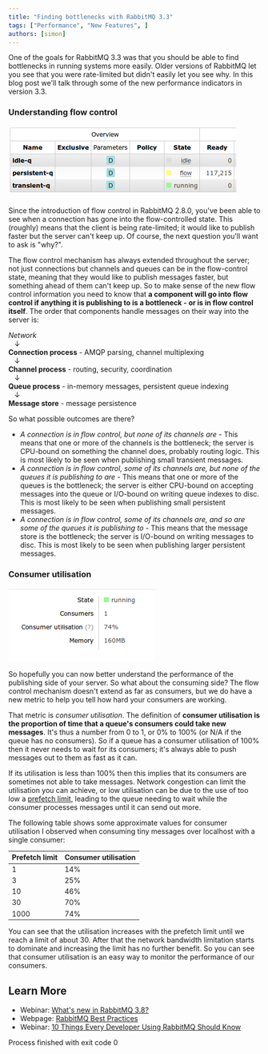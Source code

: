 ```yaml
---
title: "Finding bottlenecks with RabbitMQ 3.3"
tags: ["Performance", "New Features", ]
authors: [simon]
---
```


One of the goals for RabbitMQ 3.3 was that you should be able to find bottlenecks in running systems more easily. Older versions of RabbitMQ let you see that you were rate-limited but didn't easily let you see why. In this blog post we'll talk through some of the new performance indicators in version 3.3.
<!-- truncate -->

### Understanding flow control

![](flow-q.png)

Since the introduction of flow control in RabbitMQ 2.8.0, you've been able to see when a connection has gone into the flow-controlled state. This (roughly) means that the client is being rate-limited; it would like to publish faster but the server can't keep up. Of course, the next question you'll want to ask is "why?".

The flow control mechanism has always extended throughout the server; not just connections but channels and queues can be in the flow-control state, meaning that they would like to publish messages faster, but something ahead of them can't keep up. So to make sense of the new flow control information you need to know that **a component will go into flow control if anything it is publishing to is a bottleneck - or is in flow control itself**. The order that components handle messages on their way into the server is:

*Network*  
   &#x2193;  
**Connection process** - AMQP parsing, channel multiplexing  
   &#x2193;  
**Channel process** - routing, security, coordination  
   &#x2193;  
**Queue process** - in-memory messages, persistent queue indexing  
   &#x2193;  
**Message store** - message persistence  

So what possible outcomes are there?

* *A connection is in flow control, but none of its channels are* - This means that one or more of the channels is the bottleneck; the server is CPU-bound on something the channel does, probably routing logic. This is most likely to be seen when publishing small transient messages.
* *A connection is in flow control, some of its channels are, but none of the queues it is publishing to are* - This means that one or more of the queues is the bottleneck; the server is either CPU-bound on accepting messages into the queue or I/O-bound on writing queue indexes to disc. This is most likely to be seen when publishing small persistent messages.
* *A connection is in flow control, some of its channels are, and so are some of the queues it is publishing to* - This means that the message store is the bottleneck; the server is I/O-bound on writing messages to disc. This is most likely to be seen when publishing larger persistent messages.

### Consumer utilisation

![](utilisation.png)

So hopefully you can now better understand the performance of the publishing side of your server. So what about the consuming side? The flow control mechanism doesn't extend as far as consumers, but we do have a new metric to help you tell how hard your consumers are working.

That metric is *consumer utilisation*. The definition of **consumer utilisation is the proportion of time that a queue's consumers could take new messages**. It's thus a number from 0 to 1, or 0% to 100% (or N/A if the queue has no consumers). So if a queue has a consumer utilisation of 100% then it never needs to wait for its consumers; it's always able to push messages out to them as fast as it can.

If its utilisation is less than 100% then this implies that its consumers are sometimes not able to take messages. Network congestion can limit the utilisation you can achieve, or low utilisation can be due to the use of too low a [prefetch limit](/posts/2014/04/an-end-to-synchrony-performance-improvements-in-3-3/), leading to the queue needing to wait while the consumer processes messages until it can send out more.

The following table shows some approximate values for consumer utilisation I observed when consuming tiny messages over localhost with a single consumer:

|Prefetch limit|Consumer utilisation|
|--- |--- |
|1|14%|
|3|25%|
|10|46%|
|30|70%|
|1000|74%|


You can see that the utilisation increases with the prefetch limit until we reach a limit of about 30. After that the network bandwidth limitation starts to dominate and increasing the limit has no further benefit. So you can see that consumer utilisation is an easy way to monitor the performance of our consumers.

## Learn More

* Webinar: [What's new in RabbitMQ 3.8?](https://content.pivotal.io/webinars/may-23-what-s-new-in-rabbitmq-3-8-webinar?utm_campaign=rabbitmq-blog-3.8-webinar-q319&utm_source=rabbitmq&utm_medium=website)
* Webpage: [RabbitMQ Best Practices](https://www.rabbitmq.com/best-practices.html)
* Webinar: [10 Things Every Developer Using RabbitMQ Should Know](https://content.pivotal.io/webinars/dec-12-10-things-every-developer-using-rabbitmq-should-know-webinar?utm_campaign=rabbitmq-blog-10-things-q319&utm_source=rabbitmq&utm_medium=website)

Process finished with exit code 0
